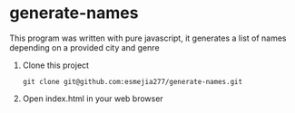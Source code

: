 # generate-names

This program was written with pure javascript, it generates a list of names depending on a provided city and genre


1. Clone this project

    `git clone git@github.com:esmejia277/generate-names.git`

2. Open index.html in your web browser
